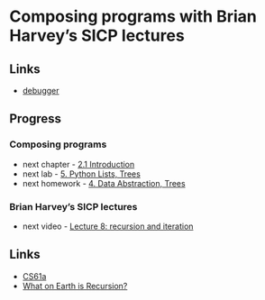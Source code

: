# Composing programs with Brian Harvey’s SICP lectures

## Links

- [debugger](https://pythontutor.com/composingprograms.html)

## Progress

### Composing programs

- next chapter - [2.1   Introduction](https://composingprograms.com/pages/21-introduction.html)
- next lab - [5. Python Lists, Trees](https://inst.eecs.berkeley.edu/~cs61a/fa21/lab/lab05)
- next homework - [4. Data Abstraction, Trees](https://inst.eecs.berkeley.edu/~cs61a/fa21/hw/hw04)

### Brian Harvey’s SICP lectures
-	next video - [Lecture 8: recursion and iteration](https://archive.org/details/ucberkeley_webcast_0G3tNuBBO5I)

## Links

- [CS61a](https://cs61a.org/)
- [What on Earth is Recursion?](https://youtu.be/Mv9NEXX1VHc)

